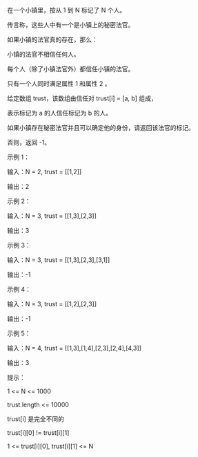 在一个小镇里，按从 1 到 N 标记了 N 个人。

传言称，这些人中有一个是小镇上的秘密法官。

如果小镇的法官真的存在，那么：

小镇的法官不相信任何人。

每个人（除了小镇法官外）都信任小镇的法官。

只有一个人同时满足属性 1 和属性 2 。

给定数组 trust，该数组由信任对 trust[i] = [a, b] 组成，

表示标记为 a 的人信任标记为 b 的人。

如果小镇存在秘密法官并且可以确定他的身份，请返回该法官的标记。

否则，返回 -1。

 

示例 1：

输入：N = 2, trust = [[1,2]]

输出：2

示例 2：

输入：N = 3, trust = [[1,3],[2,3]]

输出：3

示例 3：

输入：N = 3, trust = [[1,3],[2,3],[3,1]]

输出：-1

示例 4：

输入：N = 3, trust = [[1,2],[2,3]]

输出：-1

示例 5：

输入：N = 4, trust = [[1,3],[1,4],[2,3],[2,4],[4,3]]

输出：3
 

提示：

1 <= N <= 1000

trust.length <= 10000

trust[i] 是完全不同的

trust[i][0] != trust[i][1]

1 <= trust[i][0], trust[i][1] <= N